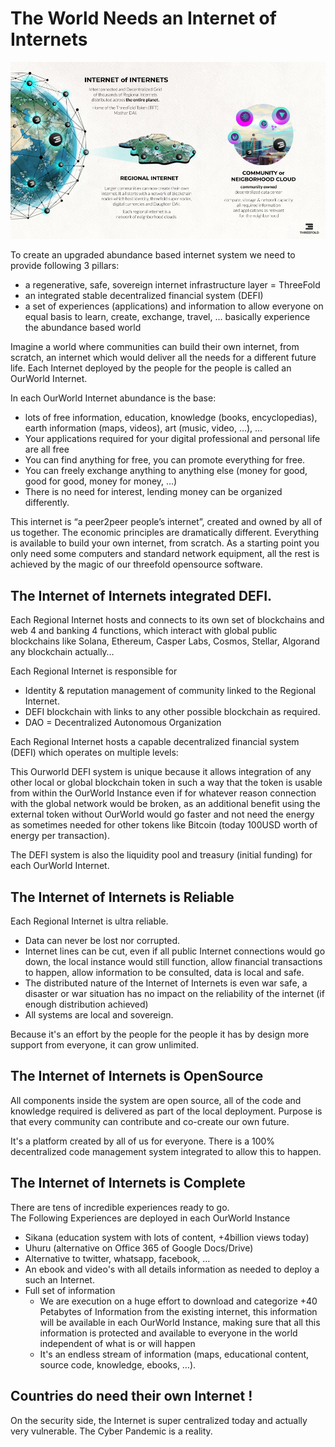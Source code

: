 
# The World Needs an Internet of Internets

![](img/internet_of_internets.png)

To create an upgraded abundance based internet system we need to provide following 3 pillars:


* a regenerative, safe, sovereign internet infrastructure layer = ThreeFold
* an integrated stable decentralized financial system (DEFI) 
* a set of experiences (applications) and information to allow everyone on equal basis to learn, create, exchange, travel, … basically experience the abundance based world

Imagine a world where communities can build their own internet, from scratch, an internet which would deliver all the needs for a different future life. Each Internet deployed by the people for the people is called an OurWorld Internet.

In each OurWorld Internet abundance is the base:


* lots of free information, education, knowledge (books, encyclopedias), earth information (maps, videos), art (music, video, …), …
* Your applications required for your digital professional and personal life are all free
* You can find anything for free, you can promote everything for free.
* You can freely exchange anything to anything else (money for good, good for good, money for money, …)
* There is no need for interest, lending money can be organized differently.

This internet is “a peer2peer people’s internet”, created and owned by all of us together. The economic principles are dramatically different. Everything is available to build your own internet, from scratch. As a starting point you only need some computers and standard network equipment, all the rest is achieved by the magic of our threefold opensource software.

## The Internet of Internets integrated DEFI.

Each Regional Internet hosts and connects to its own set of blockchains and web 4 and banking 4 functions, which interact with global public blockchains like Solana, Ethereum, Casper Labs, Cosmos, Stellar, Algorand any blockchain actually… 

Each Regional Internet is responsible for

* Identity & reputation management of community linked to the Regional Internet.
* DEFI blockchain with links to any other possible blockchain as required.
* DAO = Decentralized Autonomous Organization 

Each Regional Internet hosts a capable decentralized financial system (DEFI) which operates on multiple levels:

This Ourworld DEFI system is unique because it allows integration of any other local or global blockchain token in such a way that the token is usable from within the OurWorld Instance even if for whatever reason connection with the global network would be broken, as an additional benefit using the external token without OurWorld would go faster and not need the energy as sometimes needed for other tokens like Bitcoin (today 100USD worth of energy per transaction).

The DEFI system is also the liquidity pool and treasury (initial funding) for each OurWorld Internet.


## The Internet of Internets is Reliable

Each Regional Internet is ultra reliable.



* Data can never be lost nor corrupted.
* Internet lines can be cut, even if all public Internet connections would go down, the local instance would still function, allow financial transactions to happen, allow information to be consulted, data is local and safe.
* The distributed nature of the Internet of Internets is even war safe, a disaster or war situation has no impact on the reliability of the internet (if enough distribution achieved)
* All systems are local and sovereign.

Because it's an effort by the people for the people it has by design more support from everyone, it can grow unlimited.  


## The Internet of Internets is OpenSource

All components inside the system are open source, all of the code and knowledge required is delivered as part of the local deployment. Purpose is that every community can contribute and co-create our own future.

It's a platform created by all of us for everyone. There is a 100% decentralized code management system integrated to allow this to happen.


## The Internet of Internets is Complete

There are tens of incredible experiences ready to go. \
The Following Experiences are deployed in each OurWorld Instance



* Sikana (education system with lots of content, +4billion views today)
* Uhuru (alternative on Office 365 of Google Docs/Drive)
* Alternative to twitter, whatsapp, facebook, … 
* An ebook and video's with all details information as needed to deploy a such an Internet.
* Full set of information
    * We are execution on a huge effort to download and categorize +40 Petabytes of Information from the existing internet, this information will be available in each OurWorld Instance, making sure that all this information is protected and available to everyone in the world independent of what is or will happen
    * It's an endless stream of information (maps, educational content, source code, knowledge, ebooks, …).


## Countries do need their own Internet !

On the security side, the Internet is super centralized today and actually very vulnerable. The Cyber Pandemic is a reality.

